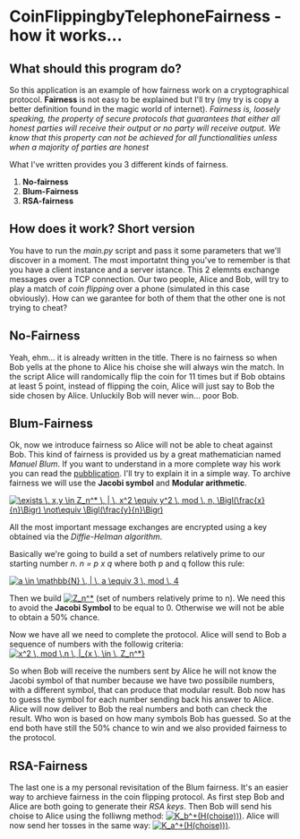 # CoinFlippingbyTelephoneFairness - how it works...

## What should this program do?

So this application is an example of how fairness work on a cryptographical protocol. **Fairness** is not easy to be explained but I'll try (my try is copy a better definition found in the magic world of internet). 
*Fairness is, loosely speaking, the property of secure protocols that guarantees that either all honest parties will receive their output or no party will receive output. We know that this property can not be achieved for all functionalities unless when a majority of parties are honest*

What I've written provides you 3 different kinds of fairness.

1. **No-fairness**
2. **Blum-Fairness**
3. **RSA-fairness**

## How does it work? Short version

You have to run the *main.py* script and pass it some parameters that we'll discover in a moment. The most importatnt thing you've to remember is that you have a client instance and a server istance.
This 2 elemnts exchange messages over a TCP connection.
Our two people, Alice and Bob, will try to play a match of *coin flipping* over a phone (simulated in this case obviously). How can we garantee for both of them that the other one is not trying to cheat? 

## No-Fairness

Yeah, ehm... it is already written in the title. There is no fairness so when Bob yells at the phone to Alice his choise she will always win the match. In the script Alice will randomically flip the coin for 11 times but if Bob obtains at least 5 point, instead of flipping the coin, Alice will just say to Bob the side chosen by Alice.
Unluckily Bob will never win... poor Bob.

## Blum-Fairness

Ok, now we introduce fairness so Alice will not be able to cheat against Bob. This kind of fairness is provided us by a great mathematician named *Manuel Blum*.
If you want to understand in a more complete way his work you can read the [pubblication](http://citeseerx.ist.psu.edu/viewdoc/download;jsessionid=51B5F706A8A9CE5DF3AE21FC086830E7?doi=10.1.1.453.3609&rep=rep1&type=pdf).
I'll try to explain it in a simple way.
To archive fairness we will use the **Jacobi symbol** and **Modular arithmetic**. 

<a href="https://www.codecogs.com/eqnedit.php?latex=\exists&space;\,&space;x,y&space;\in&space;Z_n^*&space;\,&space;|&space;\,&space;x^2&space;\equiv&space;y^2&space;\,&space;mod&space;\,&space;n,&space;\Bigl(\frac{x}{n}\Bigr)&space;\not\equiv&space;\Bigl(\frac{y}{n}\Bigr)" target="_blank"><img src="https://latex.codecogs.com/gif.latex?\exists&space;\,&space;x,y&space;\in&space;Z_n^*&space;\,&space;|&space;\,&space;x^2&space;\equiv&space;y^2&space;\,&space;mod&space;\,&space;n,&space;\Bigl(\frac{x}{n}\Bigr)&space;\not\equiv&space;\Bigl(\frac{y}{n}\Bigr)" title="\exists \, x,y \in Z_n^* \, | \, x^2 \equiv y^2 \, mod \, n, \Bigl(\frac{x}{n}\Bigr) \not\equiv \Bigl(\frac{y}{n}\Bigr)" /></a>

All the most important message exchanges are encrypted using a key obtained via the *Diffie-Helman algorithm*.

Basically we're going to build a set of numbers relatively prime to our starting number *n*. *n = p x q* where both p and q follow this rule: 

<a href="https://www.codecogs.com/eqnedit.php?latex=a&space;\in&space;\mathbb{N}&space;\,&space;|&space;\,&space;a&space;\equiv&space;3&space;\,&space;mod&space;\,&space;4" target="_blank"><img src="https://latex.codecogs.com/gif.latex?a&space;\in&space;\mathbb{N}&space;\,&space;|&space;\,&space;a&space;\equiv&space;3&space;\,&space;mod&space;\,&space;4" title="a \in \mathbb{N} \, | \, a \equiv 3 \, mod \, 4" /></a>

Then we build <a href="https://www.codecogs.com/eqnedit.php?latex=Z_n^*" target="_blank"><img src="https://latex.codecogs.com/gif.latex?Z_n^*" title="Z_n^*" /></a> (set of numbers relatively prime to n). We need this to avoid the **Jacobi Symbol** to be equal to 0. Otherwise we will not be able to obtain a 50% chance.

Now we have all we need to complete the protocol. Alice will send to Bob a sequence of numbers with the followig criteria: <a href="https://www.codecogs.com/eqnedit.php?latex=x^2&space;\,&space;mod&space;\,n&space;\,&space;|_{x&space;\,&space;\in&space;\,&space;Z_n^*}" target="_blank"><img src="https://latex.codecogs.com/gif.latex?x^2&space;\,&space;mod&space;\,n&space;\,&space;|_{x&space;\,&space;\in&space;\,&space;Z_n^*}" title="x^2 \, mod \,n \, |_{x \, \in \, Z_n^*}" /></a>

So when Bob will receive the numbers sent by Alice he will not know the Jacobi symbol of that number because we have two possibile numbers, with a different symbol, that can produce that modular result. Bob now has to guess the symbol for each number sending back his answer to Alice. Alice will now deliver to Bob the real numbers and both can check the result. Who won is based on how many symbols Bob has guessed. So at the end both have still the 50% chance to win and we also provided fairness to the protocol.

## RSA-Fairness

The last one is a my personal revisitation of the Blum fairness. It's an easier way to archieve fairness in the coin flipping protocol. As first step Bob and Alice are both going to generate their *RSA keys*. Then Bob will send his choise to Alice using the folliwng method: <a href="https://www.codecogs.com/eqnedit.php?latex=K_b^&plus;(H(choise)))" target="_blank"><img src="https://latex.codecogs.com/gif.latex?K_b^&plus;(H(choise)))" title="K_b^+(H(choise)))" /></a>.
Alice will now send her tosses in the same way: <a href="https://www.codecogs.com/eqnedit.php?latex=K_a^&plus;(H(choise)))" target="_blank"><img src="https://latex.codecogs.com/gif.latex?K_a^&plus;(H(choise)))" title="K_a^+(H(choise)))" /></a>.
